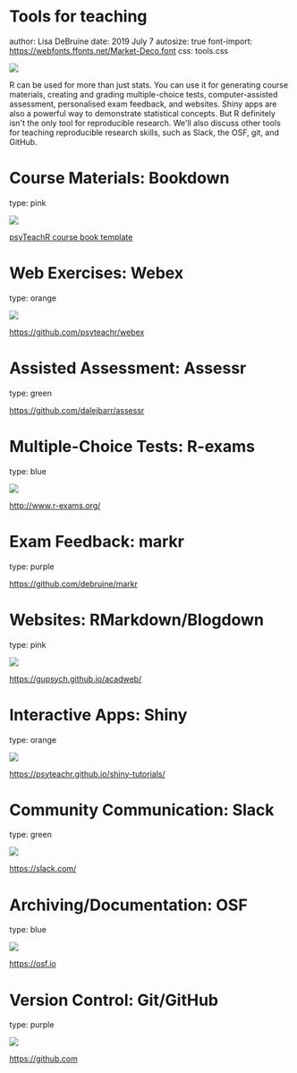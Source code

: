 Tools for teaching
========================================================
author: Lisa DeBruine
date: 2019 July 7
autosize: true
font-import: https://webfonts.ffonts.net/Market-Deco.font
css: tools.css

<img src="images/psyTeachR_hex.png" class="logo" >

R can be used for more than just stats. You can use it for generating course materials, creating and grading multiple-choice tests, computer-assisted assessment, personalised exam feedback, and websites. Shiny apps are also a powerful way to demonstrate statistical concepts. But R definitely isn't the only tool for reproducible research. We'll also discuss other tools for teaching reproducible research skills, such as Slack, the OSF, git, and GitHub.

Course Materials: Bookdown
========================================================
type: pink

<img src="images/bookdown_hex.png" class="logo" >

[psyTeachR course book template](https://psyteachr.github.io/book-template/)

Web Exercises: Webex
========================================================
type: orange

<img src="images/webex_hex.png" class="logo" >

<https://github.com/psyteachr/webex>

Assisted Assessment: Assessr
========================================================
type: green

<https://github.com/dalejbarr/assessr>


Multiple-Choice Tests: R-exams
========================================================
type: blue

<img src="images/r-exams.png" class="logo" >

<http://www.r-exams.org/>


Exam Feedback: markr
========================================================
type: purple

<https://github.com/debruine/markr>


Websites: RMarkdown/Blogdown
========================================================
type: pink

<img src="images/rmarkdown_hex.png" class="logo" >

<https://gupsych.github.io/acadweb/>


Interactive Apps: Shiny
========================================================
type: orange

<img src="images/shiny_hex.png" class="logo" >

<https://psyteachr.github.io/shiny-tutorials/>


Community Communication: Slack
========================================================
type: green

<img src="images/slack.png" class="logo" >

<https://slack.com/>


Archiving/Documentation: OSF
========================================================
type: blue

<img src="images/osf.png" class="logo" >

<https://osf.io>


Version Control: Git/GitHub
========================================================
type: purple

<img src="images/github.png" class="logo" >

<https://github.com>
